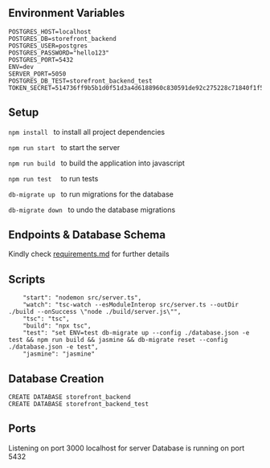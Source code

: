 
## Environment Variables
```
POSTGRES_HOST=localhost
POSTGRES_DB=storefront_backend
POSTGRES_USER=postgres
POSTGRES_PASSWORD="hello123"
POSTGRES_PORT=5432
ENV=dev
SERVER_PORT=5050
POSTGRES_DB_TEST=storefront_backend_test
TOKEN_SECRET=514736ff9b5b1d0f51d3a4d6188960c830591de92c275228c71840f1f561f628603f1d9953d6fcd620967543bac65a3a2a499ed7ac9c2557fef63295f5c04b31
```
## Setup
```npm install ``` to install all project dependencies

```npm run start ``` to start the server

```npm run build ``` to build the application into javascript

```npm run test  ``` to run tests

```db-migrate up ``` to run migrations for the database

```db-migrate down ``` to undo the database migrations

## Endpoints & Database Schema
Kindly check <u>requirements.md</u> for further details

## Scripts
```
    "start": "nodemon src/server.ts",
    "watch": "tsc-watch --esModuleInterop src/server.ts --outDir ./build --onSuccess \"node ./build/server.js\"",
    "tsc": "tsc",
    "build": "npx tsc",
    "test": "set ENV=test db-migrate up --config ./database.json -e test && npm run build && jasmine && db-migrate reset --config ./database.json -e test",
    "jasmine": "jasmine"
```

## Database Creation
```
CREATE DATABASE storefront_backend
CREATE DATABASE storefront_backend_test

```
## Ports
  Listening on port 3000 localhost for server
  Database is running on port 5432

  

